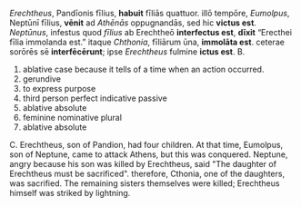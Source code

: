*Erechtheus*, Pandīonis fīlius, **habuit** fīliās quattuor. illō tempōre, *Eumolpus*, Neptūnī fīlius, **vēnit** ad *Athēnās* oppugnandās, sed hic **victus est**. *Neptūnus*, infestus quod *fīlius* ab Erechtheō **interfectus est**, **dīxit** “Erecthei fīlia immolanda est.” itaque *Chthonia*, fīliārum ūna, **immolāta est**. ceterae sorōrēs sē **interfēcērunt**; ipse *Erechtheus* fulmine **ictus est**.
B. 
  1. ablative case because it tells of a time when an action occurred.
  2. gerundive
  3. to express purpose
  4. third person perfect indicative passive
  5. ablative absolute
  6. feminine nominative plural
  7. ablative absolute
  
C. Erechtheus, son of Pandion, had four children. At that time, Eumolpus, son of Neptune, came to attack Athens, but this was conquered. Neptune, angry because his son was killed by Erechtheus, said "The daughter of Erechtheus must be sacrificed". therefore, Cthonia, one of the daughters, was sacrified. The remaining sisters themselves were killed; Erechtheus himself was striked by lightning. 

